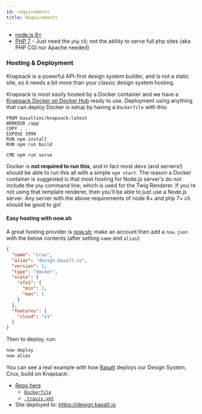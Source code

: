 ```yaml
---
id: requirements
title: Requirements
---
```


- [node.js 8+](https://nodejs.org/en)
- [PHP 7](http://php.net) - Just need the `php` cli; not the ability to serve full php sites (aka PHP CGI nor Apache needed)


### Hosting & Deployment

Knapsack is a powerful API-first design system builder, and is not a static site, so it needs a bit more than your classic design system hosting.

Knapsack is most easily hosted by a Docker container and we have a [Knapsack Docker on Docker Hub](https://hub.docker.com/r/basaltinc/knapsack) ready to use. Deployment using anything that can deploy Docker is setup by having a `Dockerfile` with this:

```
FROM basaltinc/knapsack:latest
WORKDIR /app
COPY . .
EXPOSE 3999
RUN npm install
RUN npm run build

CMD npm run serve
```

Docker is **not required to run this**, and in fact most devs (and servers!) should be able to run this all with a simple `npm start`. The reason a Docker container is suggested is that most hosting for Node.js server's do not include the `php` command line; which is used for the Twig Renderer. If you're not using that template renderer, then you'll be able to just use a Node.js server. Any server with the above requirements of node 8+ and php 7+ cli should be good to go!

#### Easy hosting with now.sh

A great hosting provider is [now.sh](https://zeit.co/now); make an account then add a `now.json` with the below contents (after setting `name` and `alias`):

```json
{
  "name": "crux",
  "alias": "design.basalt.io",
  "version": 1,
  "type": "docker",
  "scale": {
    "sfo1": {
      "min": 1,
      "max": 1
    }
  },
  "features": {
    "cloud": "v1"
  }
}
```

Then to deploy, run:

```bash
now deploy
now alias
```

You can see a real example with how [Basalt](https://basalt.io) deploys our Design System, Crux, build on Knapsack:

- [Repo here](https://github.com/basaltinc/crux/)
  - [`Dockerfile`](https://github.com/basaltinc/crux/blob/master/Dockerfile)
  - [`.travis.yml`](https://github.com/basaltinc/crux/blob/master/.travis.yml)
- Site deployed to: <https://design.basalt.io>
